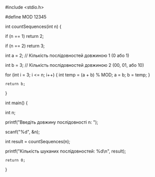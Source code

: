 #include <stdio.h>

#define MOD 12345

int countSequences(int n) {

if (n == 1) return 2;


if (n == 2) return 3;


int a = 2; // Кількість послідовностей довжиною 1 (0 або 1)


int b = 3; // Кількість послідовностей довжиною 2 (00, 01, або 10)


for (int i = 3; i <= n; i++) {
        int temp = (a + b) % MOD;
        a = b;
        b = temp;
    }

    return b;
}

int main() {

int n;

printf("Введіть довжину послідовності n: ");


scanf("%d", &n);

int result = countSequences(n);


printf("Кількість шуканих послідовностей: %d\n", result);

    return 0;
}

